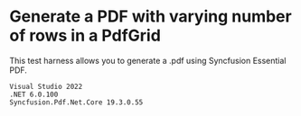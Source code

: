 # Generate a PDF with varying number of rows in a PdfGrid

This test harness allows you to generate a .pdf using Syncfusion Essential PDF.

```
Visual Studio 2022
.NET 6.0.100
Syncfusion.Pdf.Net.Core 19.3.0.55
```